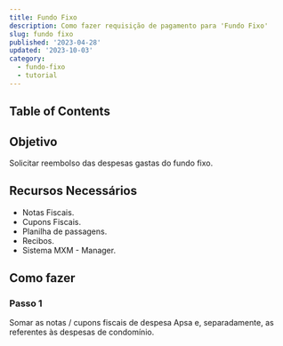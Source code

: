 ```yaml
---
title: Fundo Fixo
description: Como fazer requisição de pagamento para 'Fundo Fixo'
slug: fundo fixo
published: '2023-04-28'
updated: '2023-10-03'
category:
  - fundo-fixo
  - tutorial
---
```


## Table of Contents

## Objetivo

Solicitar reembolso das despesas gastas do fundo fixo.

## Recursos Necessários

- Notas Fiscais.
- Cupons Fiscais.
- Planilha de passagens.
- Recibos.
- Sistema MXM - Manager.

## Como fazer

### Passo 1

Somar as notas / cupons fiscais de despesa Apsa e, separadamente, as referentes às despesas de condomínio.
